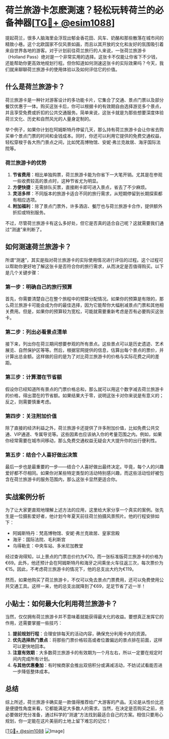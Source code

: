 # 荷兰旅游卡怎麽測速？轻松玩转荷兰的必备神器[[TG💪+ @esim1088](https://t.me/s/esim1088)]

提起荷兰，很多人脑海里会浮现出郁金香花田、风车、奶酪和那些散落在城市间的精致小巷。这个北欧国家不仅风景如画，而且以其开放的文化和友好的氛围吸引着来自世界各地的游客。对于计划前往荷兰旅行的人来说，一张荷兰旅游卡（Holland Pass）绝对是一个非常实用的选择。这张卡不仅能让你省下不少钱，还能帮助你更高效地规划行程。但你知道如何测速这张卡的实际效果吗？今天，我们就来聊聊荷兰旅游卡的使用体验以及如何评估它的价值。

## 什么是荷兰旅游卡？

荷兰旅游卡是一种针对游客设计的多功能卡片，它集合了交通、景点门票以及部分餐饮优惠于一体。购买这张卡后，你可以根据卡的有效期自由选择游览多个景点，并且享受免费或折扣的公共交通服务。简单来说，这张卡就是为那些想要深度体验荷兰文化、历史和自然风光的人量身定制的。

举个例子，如果你计划在阿姆斯特丹停留几天，那么持有荷兰旅游卡会让你省去购买单个景点门票的时间和金钱成本。同时，你还可以利用它提供的免费交通权益，轻松穿梭于各大热门景点之间，比如梵高博物馆、安妮·弗兰克故居、海牙国际法院等。

### 荷兰旅游卡的优势

1. **节省费用**：相比单独购票，荷兰旅游卡能为你省下一大笔开销。尤其是在参观一些收费较高的景点时，这种节省尤为明显。
2. **方便快捷**：无需排队买票，直接刷卡即可进入景点，省去了不少麻烦。
3. **灵活多样**：不同版本的旅游卡适合不同的旅行需求，从短期停留到长期探索都有相应选项。
4. **附加福利**：除了景点门票外，许多酒店、餐厅也与荷兰旅游卡合作，提供额外折扣或特别服务。

不过，尽管荷兰旅游卡有这么多好处，但它是否真的适合自己呢？这就需要我们通过“测速”来判断了。

## 如何测速荷兰旅游卡？

所谓“测速”，其实是指对荷兰旅游卡的实际使用情况进行评估的过程。这个过程可以帮助你更好地了解这张卡是否符合你的旅行需求，从而决定是否值得购买。以下是几个关键步骤：

### 第一步：明确自己的旅行预算

首先，你需要清楚自己在整个旅程中的预算分配情况。如果你的预算是有限的，那么荷兰旅游卡可能会成为你的最佳选择，因为它能帮你大幅削减景点门票和其他相关费用。但是，如果你的预算较为宽松，可能就需要重新考虑是否有必要购买这张卡。

### 第二步：列出必看景点清单

接下来，列出你在荷兰期间想要参观的所有景点。这些景点可以是历史遗迹、艺术展览、自然保护区等等。然后，根据官网提供的信息，估算出每个景点的票价，并计算出总金额。这样做的目的是为了对比荷兰旅游卡的价格与实际花费之间的差距。

### 第三步：计算潜在节省额

假设你已经知道所有景点的门票价格总和，那么就可以用这个数字减去荷兰旅游卡的价格，得出潜在的节省额。如果结果大于零，说明这张卡对你来说是有意义的；反之，则需要慎重考虑。

### 第四步：关注附加价值

除了直接的经济利益之外，荷兰旅游卡还提供了许多附加价值，比如免费公共交通、VIP通道、专属导览等。这些因素也应该纳入你的考量范围之内。例如，如果你经常需要在城市间移动，那么免费交通权益无疑会大大提升你的出行便利性。

### 第五步：结合个人喜好做出决策

最后一步也是最重要的一步——结合个人喜好做出最终决定。毕竟，每个人的兴趣爱好都不尽相同。如果你对某些特定类型的活动特别感兴趣，而这些活动恰好被包含在荷兰旅游卡的服务范围内，那么这张卡显然更适合你。

## 实战案例分析

为了让大家更直观地理解上述方法的应用，这里给大家分享一个真实的案例。张先生是一位摄影爱好者，他计划今年夏天前往荷兰拍摄风景照片。他的行程安排如下：

- 阿姆斯特丹：梵高博物馆、安妮·弗兰克故居、皇家宫殿
- 海牙：国际法院、毛利斯宫
- 乌得勒支：中央车站、多米尼加教堂

经过查询得知，以上景点的门票总价约为€70。而一张标准版荷兰旅游卡的价格为€69。此外，他还预计会在阿姆斯特丹和海牙之间乘坐火车往返三次，每次票价为€15。因此，不考虑荷兰旅游卡的情况下，他的总支出大约为€119。

然而，如果他购买了荷兰旅游卡，不仅可以免去景点门票费用，还可以免费使用公共交通工具。这样一来，他的总支出就降到了€69，足足节省了近一半！

## 小贴士：如何最大化利用荷兰旅游卡？

当然，仅仅拥有荷兰旅游卡并不意味着就能获得最大化的收益。要想真正发挥它的作用，还需要掌握一些技巧：

1. **提前规划行程**：合理安排每天的活动内容，确保充分利用卡内的资源。
2. **优先选择热门景点**：将那些门票价格较高或者位置偏远的景点排在前面，这样可以更快地回本。
3. **注意有效期**：大多数荷兰旅游卡的有效期为一个月左右，所以一定要在规定时间内完成所有计划。
4. **与其他优惠叠加**：有时候商家会推出双倍积分或满减活动，不妨试试看能否进一步降低整体成本。

## 总结

综上所述，荷兰旅游卡确实是一款值得推荐给广大游客的产品。无论是从性价比还是便捷性角度来看，它都能满足大多数人的需求。当然，在决定是否购买之前，务必要做好充分准备，通过科学的“测速”方法找到最适合自己的方案。相信只要用心规划，你一定能在这片美丽的土地上留下难忘的记忆！

[[TG💪+ @esim1088](https://t.me/s/esim1088) ![Image](https://i.postimg.cc/4NQfJmqS/Snipaste-2025-05-13-00-14-12.png)]